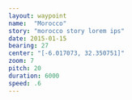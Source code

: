 ```yaml
---
layout: waypoint
name:  "Morocco"
story: "morocco story lorem ips"
date: 2015-01-15
bearing: 27
center: "[-6.017073, 32.350751]"
zoom: 7
pitch: 20
duration: 6000
speed: .6
---
```

